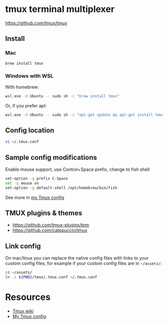 # tmux terminal multiplexer

https://github.com/tmux/tmux

## Install

### Mac

```sh
brew install tmux
```

### Windows with WSL

With homebrew:

```sh
wsl.exe -d Ubuntu -- sudo sh -c "brew install tmux"
```

Or, if you prefer apt:

```sh
wsl.exe -d Ubuntu -- sudo sh -c "apt-get update && apt-get install tmux"
```

## Config location

```sh
vi ~/.tmux.conf
```

## Sample config modifications

Enable mouse support, use Control+Space prefix, change to fish shell

```sh
set-option -g prefix C-Space
set -g mouse on
set-option -g default-shell /opt/homebrew/bin/fish
```

See more in [my Tmux config](../assets/tmux/.tmux.conf)

## TMUX plugins & themes

- https://github.com/tmux-plugins/tpm
- https://github.com/catppuccin/tmux

## Link config

On mac/linux you can replace the native config files with links to your custom config files, for example if your custom config files are in `~/assets/`: 

```sh
cd ~/assets/
ln -s ${PWD}/tmux/.tmux.conf ~/.tmux.conf
```

# Resources

- [Tmux wiki](https://github.com/tmux/tmux/wiki)
- [My Tmux config](../assets/tmux/.tmux.conf)
